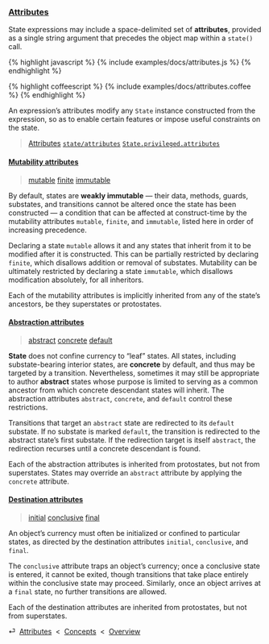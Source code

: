 ### [Attributes](#concepts--attributes)

State expressions may include a space-delimited set of **attributes**, provided as a single string argument that precedes the object map within a `state()` call.

{% highlight javascript %}
{% include examples/docs/attributes.js %}
{% endhighlight %}

{% highlight coffeescript %}
{% include examples/docs/attributes.coffee %}
{% endhighlight %}

An expression’s attributes modify any `State` instance constructed from the expression, so as to enable certain features or impose useful constraints on the state.

> [Attributes](/api/#state--attributes)
> [`state/attributes`](/source/state.html#state--attributes.js)
> [`State.privileged.attributes`](/source/state.html#state--privileged--attributes)

<div class="local-toc"></div>

#### [Mutability attributes](#concepts--attributes--mutability)

> [mutable](/api/#state--attributes--mutable)
> [finite](/api/#state--attributes--finite)
> [immutable](/api/#state--attributes--immutable)

By default, states are **weakly immutable** — their data, methods, guards, substates, and transitions cannot be altered once the state has been constructed — a condition that can be affected at construct-time by the mutability attributes `mutable`, `finite`, and `immutable`, listed here in order of increasing precedence.

Declaring a state `mutable` allows it and any states that inherit from it to be modified after it is constructed. This can be partially restricted by declaring `finite`, which disallows addition or removal of substates. Mutability can be ultimately restricted by declaring a state `immutable`, which disallows modification absolutely, for all inheritors.

Each of the mutability attributes is implicitly inherited from any of the state’s ancestors, be they superstates or protostates.


#### [Abstraction attributes](#concepts--attributes--abstraction)

> [abstract](/api/#state--attributes--abstract)
> [concrete](/api/#state--attributes--concrete)
> [default](/api/#state--attributes--default)

**State** does not confine currency to “leaf” states. All states, including substate-bearing interior states, are **concrete** by default, and thus may be targeted by a transition. Nevertheless, sometimes it may still be appropriate to author **abstract** states whose purpose is limited to serving as a common ancestor from which concrete descendant states will inherit. The abstraction attributes `abstract`, `concrete`, and `default` control these restrictions.

Transitions that target an `abstract` state are redirected to its `default` substate. If no substate is marked `default`, the transition is redirected to the abstract state’s first substate. If the redirection target is itself `abstract`, the redirection recurses until a concrete descendant is found.

Each of the abstraction attributes is inherited from protostates, but not from superstates. States may override an `abstract` attribute by applying the `concrete` attribute.


#### [Destination attributes](#concepts--attributes--destination)

> [initial](/api/#state--attributes--initial)
> [conclusive](/api/#state--attributes--conclusive)
> [final](/api/#state--attributes--final)

An object’s currency must often be initialized or confined to particular states, as directed by the destination attributes `initial`, `conclusive`, and `final`.

The `conclusive` attribute traps an object’s currency; once a conclusive state is entered, it cannot be exited, though transitions that take place entirely within the conclusive state may proceed. Similarly, once an object arrives at a `final` state, no further transitions are allowed.

Each of the destination attributes are inherited from protostates, but not from superstates.



<div class="backcrumb">
⏎  <a class="section" href="#concepts--attributes">Attributes</a>  &lt;  <a href="#concepts">Concepts</a>  &lt;  <a href="#overview">Overview</a>
</div>
